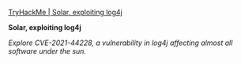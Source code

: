 [TryHackMe | Solar, exploiting log4j](https://tryhackme.com/room/solar)

**Solar, exploiting log4j**

*Explore CVE-2021-44228, a vulnerability in log4j affecting almost all software under the sun.*

